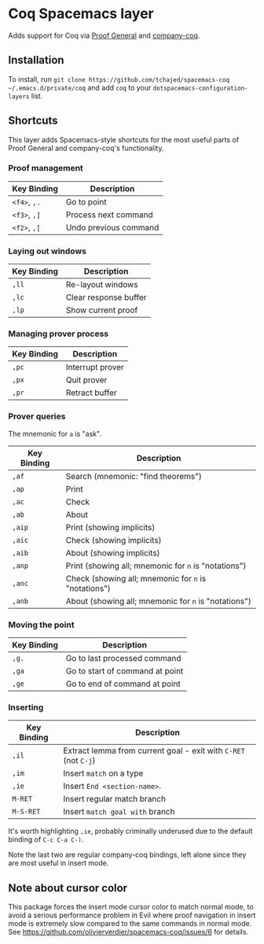 # Coq Spacemacs layer

Adds support for Coq via [Proof General](https://github.com/ProofGeneral/PG) and [company-coq](https://github.com/cpitclaudel/company-coq).

## Installation

To install, run `git clone https://github.com/tchajed/spacemacs-coq ~/.emacs.d/private/coq` and add `coq` to your `dotspacemacs-configuration-layers` list.

## Shortcuts

This layer adds Spacemacs-style shortcuts for the most useful parts of Proof General and company-coq's functionality.

### Proof management

Key Binding  | Description
-----------  | -----------
`<f4>`, `,.` | Go to point
`<f3>`, `,]` | Process next command
`<f2>`, `,[` | Undo previous command

### Laying out windows

Key Binding  | Description
-----------  | -----------
`,ll`        | Re-layout windows
`,lc`        | Clear response buffer
`,lp`        | Show current proof

### Managing prover process

Key Binding  | Description
-----------  | -----------
`,pc`        | Interrupt prover
`,px`        | Quit prover
`,pr`        | Retract buffer

### Prover queries

The mnemonic for `a` is "ask".

Key Binding  | Description
-----------  | -----------
`,af`        | Search (mnemonic: "find theorems")
`,ap`        | Print
`,ac`        | Check
`,ab`        | About
`,aip`       | Print (showing implicits)
`,aic`       | Check (showing implicits)
`,aib`       | About (showing implicits)
`,anp`       | Print (showing all; mnemonic for `n` is "notations")
`,anc`       | Check (showing all; mnemonic for `n` is "notations")
`,anb`       | About (showing all; mnemonic for `n` is "notations")

### Moving the point

Key Binding  | Description
-----------  | -----------
`,g.`         | Go to last processed command
`,ga`         | Go to start of command at point
`,ge`         | Go to end of command at point

### Inserting

Key Binding  | Description
-----------  | -----------
`,il`        | Extract lemma from current goal - exit with `C-RET` (not `C-j`)
`,im`        | Insert `match` on a type
`,ie`        | Insert `End <section-name>`.
`M-RET`      | Insert regular match branch
`M-S-RET`    | Insert `match goal with` branch

It's worth highlighting `,ie`, probably criminally underused due to the default binding of `C-c C-a C-)`.

Note the last two are regular company-coq bindings, left alone since they are most useful in insert mode.

## Note about cursor color

This package forces the insert mode cursor color to match normal mode, to avoid a serious performance problem in Evil where proof navigation in insert mode is extremely slow compared to the same commands in normal mode. See https://github.com/olivierverdier/spacemacs-coq/issues/6 for details.
